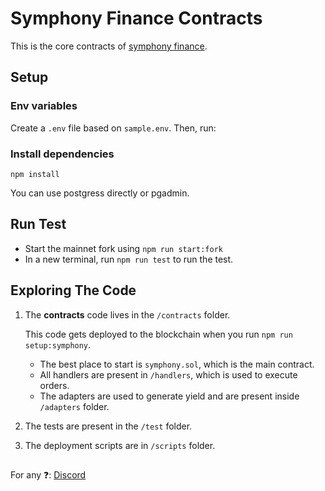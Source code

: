 # Symphony Finance Contracts

This is the core contracts of [symphony finance](https://symphony.finance/).

## Setup

### Env variables

Create a `.env` file based on `sample.env`. Then, run:

### Install dependencies

```
npm install
```

You can use postgress directly or pgadmin.

## Run Test

- Start the mainnet fork using `npm run start:fork`
- In a new terminal, run `npm run test` to run the test.


## Exploring The Code

1. The **contracts** code lives in the `/contracts` folder.

   This code gets deployed to the blockchain when you run `npm run setup:symphony`. 
   - The best place to start is `symphony.sol`, which is the main contract.
   - All handlers are present in `/handlers`, which is used to execute orders.
   - The adapters are used to generate yield and are present inside `/adapters` folder.

2. The tests are present in the `/test` folder.

3. The deployment scripts are in `/scripts` folder.
 
##
For any ❓: [Discord](https://discord.gg/APwngPCjdT)

